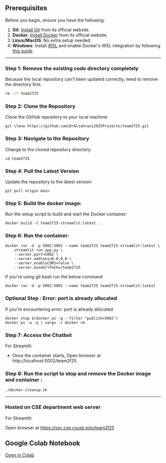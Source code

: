 ## Prerequisites

Before you begin, ensure you have the following:

1. **Git**: [Install Git](https://git-scm.com/) from its official website.
2. **Docker**: [Install Docker](https://www.docker.com) from its official website.
3. **Linux/MacOS**: No extra setup needed.
4. **Windows**: Install [WSL](https://learn.microsoft.com/en-us/windows/wsl/install) and enable Docker's WSL integration by following [this guide](https://docs.docker.com/desktop/windows/wsl/).

---

### Step 1: Remove the existing code directory completely

Because the local repository can't been updated correctly, need to remove the directory first.

```bash
rm -rf team2f25
```

### Step 2: Clone the Repository

Clone the GitHub repository to your local machine:

```
git clone https://github.com/DrAlzahrani2025Projects/team2f25.git
```

### Step 3: Navigate to the Repository

Change to the cloned repository directory:

```
cd team2f25
```

### Step 4: Pull the Latest Version

Update the repository to the latest version:

```
git pull origin main
```

### Step 5: Build the docker image:

Run the setup script to build and start the Docker container:

```
docker build -t team2f25-streamlit:latest .
```

### Step 6: Run the container:

```
docker run -d -p 5002:5002 --name team2f25 team2f25-streamlit:latest \
    streamlit run app.py \
    --server.port=5002 \
    --server.address=0.0.0.0 \
    --server.enableCORS=false \
    --server.baseUrlPath=/team2f25

```

If you're using git bash run the below command
```
docker run -d -p 5002:5002 --name team2f25 team2f25-streamlit:latest
```

### Optional Step : Error: port is already allocated
If you're encountering error: port is already allocated
```
docker stop $(docker ps -q --filter "publish=5002")
docker ps -a -q | xargs -r docker rm

```


### Step 7: Access the Chatbot

For Streamlit:

- Once the container starts, Open browser at http://localhost:5002/team2f25

  

### Step 8: Run the script to stop and remove the Docker image and container :

```
./docker-cleanup.sh
```

---

### Hosted on CSE department web server

For Streamlit:

Open browser at https://sec.cse.csusb.edu/team2f25 

## Google Colab Notebook  
[Open in Colab](https://colab.research.google.com/drive/1icOiUzhhm0l7PkDoCxUdDMqpX1eua8ug?usp=sharing)

